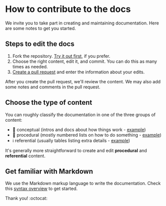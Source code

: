# How to contribute to the docs

We invite you to take part in creating and maintaining documentation. Here are some notes to get you started.

## Steps to edit the docs

1. Fork the repository. [Try it out first](<https://help.github.com/en/articles/fork-a-repo#fork-an-example-repository>), if you prefer.
2. Choose the right content, edit it, and commit. You can do this as many times as needed.
3. [Create a pull request](<https://help.github.com/en/articles/creating-a-pull-request-from-a-fork>) and enter the information about your edits.

After you create the pull request, we'll review the content. We may also add some notes and comments in the pull request.

## Choose the type of content

You can roughly classify the documentation in one of the three groups of content:

* :blue_book: conceptual (intros and docs about how things work - [example](src/managing-the-applications-lifecycle/containers/intro.md))
* :hammer: procedural (mostly numbered lists on how to do something - [example](src/develop/ui/screen-templates-create/intro.md))
* :information_source: referential (usually tables listing extra details - [example](src/ref/apis/outsystems-api-requestinfo-api.md))

It's generally more straightforward to create and edit **procedural** and **referential** content. 

## Get familiar with Markdown

We use the Markdown markup language to write the documentation. Check this [syntax overview](<https://guides.github.com/features/mastering-markdown/#syntax>) to get started.

Thank you! :octocat:
